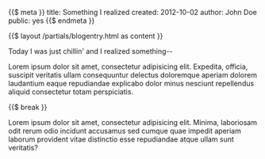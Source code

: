 {{$ meta }}
title: Something I realized
created: 2012-10-02
author: John Doe
public: yes
{{$ endmeta }}

{{$ layout /partials/blogentry.html as content }}

Today I was just chillin' and I realized something--

Lorem ipsum dolor sit amet, consectetur adipisicing elit. Expedita, officia, suscipit veritatis ullam consequuntur delectus doloremque aperiam dolorem laudantium eaque repudiandae explicabo dolor minus nesciunt repellendus aliquid consectetur totam perspiciatis.

{{$ break }}

Lorem ipsum dolor sit amet, consectetur adipisicing elit. Minima, laboriosam odit rerum odio incidunt accusamus sed cumque quae impedit aperiam laborum provident vitae distinctio esse repudiandae atque ullam sunt veritatis?


